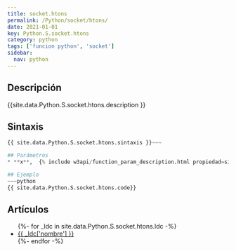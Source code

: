 ```yaml
---
title: socket.htons
permalink: /Python/socket/htons/
date: 2021-01-01
key: Python.S.socket.htons
category: python
tags: ['funcion python', 'socket']
sidebar: 
  nav: python
---
```


## Descripción
{{site.data.Python.S.socket.htons.description }}

## Sintaxis
~~~python
{{ site.data.Python.S.socket.htons.sintaxis }}~~~

## Parámetros
* **x**,  {% include w3api/function_param_description.html propiedad=site.data.Python.S.socket.htons valor="x" %}

## Ejemplo
~~~python
{{ site.data.Python.S.socket.htons.code}}
~~~

## Artículos
<ul>
{%- for _ldc in site.data.Python.S.socket.htons.ldc -%}
   <li>
       <a href="{{_ldc['url'] }}">{{ _ldc['nombre'] }}</a>
   </li>
{%- endfor -%}
</ul>
